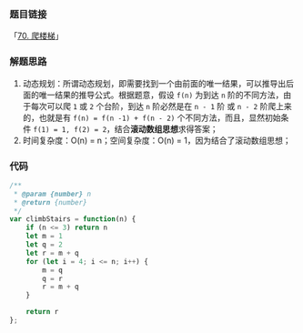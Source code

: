 ### 题目链接

「[70. 爬楼梯](https://leetcode.cn/problems/climbing-stairs/)」

### 解题思路

1. 动态规划：所谓动态规划，即需要找到一个由前面的唯一结果，可以推导出后面的唯一结果的推导公式。根据题意，假设 `f(n)` 为到达 `n` 阶的不同方法，由于每次可以爬 `1` 或 `2` 个台阶，到达 `n` 阶必然是在 `n - 1` 阶 或 `n - 2` 阶爬上来的，也就是有 `f(n) = f(n -1) + f(n - 2)` 个不同方法，而且，显然初始条件 `f(1) = 1, f(2) = 2`，结合**滚动数组思想**求得答案；
2. 时间复杂度：O(n) = n；空间复杂度：O(n) = 1，因为结合了滚动数组思想； 

### 代码

```js
/**
 * @param {number} n
 * @return {number}
 */
var climbStairs = function(n) {
    if (n <= 3) return n
	let m = 1
	let q = 2
	let r = m + q
	for (let i = 4; i <= n; i++) {
		m = q
		q = r
		r = m + q
	}

	return r
};
```

